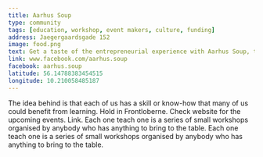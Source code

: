 ```yaml
---
title: Aarhus Soup
type: community
tags: [education, workshop, event makers, culture, funding]
address: Jaegergaardsgade 152
image: food.png
text: Get a taste of the entrepreneurial experience with Aarhus Soup, the intercultural crowdfunding initiative.
link: www.facebook.com/aarhus.soup
facebook: aarhus.soup
latitude: 56.14788383454515
longitude: 10.210058485187
---
```


The idea behind is that each of us has a skill or know-how that many of us could benefit from learning. Hold in Frontloberne. Check website for the upcoming events. Link. Each one teach one is a series of small workshops organised by anybody who has anything to bring to the table. Each one teach one is a series of small workshops organised by anybody who has anything to bring to the table.
